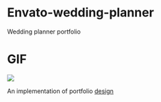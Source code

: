 # Envato-wedding-planner
Wedding planner portfolio

# GIF 
![](https://media.giphy.com/media/Q2jjxV3OcJY76KCeWA/giphy.gif)

An implementation of portfolio [design](https://www.figma.com/file/ywGzAbIo0BdlFp6KY4zLS6/wedding-planner?node-id=0%3A1)
